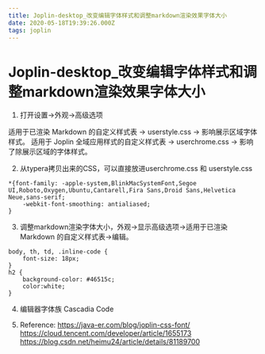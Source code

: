 ```yaml
---
title: Joplin-desktop_改变编辑字体样式和调整markdown渲染效果字体大小
date: 2020-05-18T19:39:26.000Z
tags: joplin
---
```


# Joplin-desktop_改变编辑字体样式和调整markdown渲染效果字体大小

1. 打开设置->外观->高级选项

适用于已渲染 Markdown 的自定义样式表 -> userstyle.css -> 影响展示区域字体样式。
适用于 Joplin 全域应用样式的自定义样式表 -> userchrome.css -> 影响了除展示区域的字体样式。

2. 从typera拷贝出来的CSS，可以直接放进userchrome.css 和 userstyle.css

```
*{font-family: -apple-system,BlinkMacSystemFont,Segoe UI,Roboto,Oxygen,Ubuntu,Cantarell,Fira Sans,Droid Sans,Helvetica Neue,sans-serif;
    -webkit-font-smoothing: antialiased;
}
```

3. 调整markdown渲染字体大小，外观->显示高级选项->适用于已渲染 Markdown 的自定义样式表->编辑。

```
body, th, td, .inline-code {
    font-size: 18px;
}
h2 {
    background-color: #46515c;
    color:white;
}
```

4. 编辑器字体族
Cascadia Code

5. Reference:
https://java-er.com/blog/joplin-css-font/
https://cloud.tencent.com/developer/article/1655173
https://blog.csdn.net/heimu24/article/details/81189700
